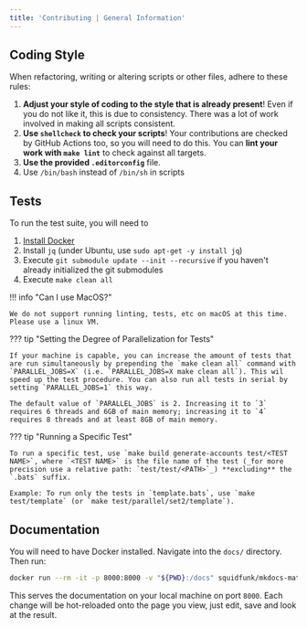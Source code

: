 ```yaml
---
title: 'Contributing | General Information'
---
```


## Coding Style

When refactoring, writing or altering scripts or other files, adhere to these rules:

1. **Adjust your style of coding to the style that is already present**! Even if you do not like it, this is due to consistency. There was a lot of work involved in making all scripts consistent.
2. **Use `shellcheck` to check your scripts**! Your contributions are checked by GitHub Actions too, so you will need to do this. You can **lint your work with `make lint`** to check against all targets.
3. **Use the provided `.editorconfig`** file.
4. Use `/bin/bash` instead of `/bin/sh` in scripts

## Tests

To run the test suite, you will need to

1. [Install Docker]
2. Install `jq` (under Ubuntu, use `sudo apt-get -y install jq`)
3. Execute `git submodule update --init --recursive` if you haven't already initialized the git submodules
4. Execute `make clean all`

!!! info "Can I use MacOS?"

    We do not support running linting, tests, etc on macOS at this time. Please use a linux VM.

??? tip "Setting the Degree of Parallelization for Tests"

    If your machine is capable, you can increase the amount of tests that are run simultaneously by prepending the `make clean all` command with `PARALLEL_JOBS=X` (i.e. `PARALLEL_JOBS=X make clean all`). This wil speed up the test procedure. You can also run all tests in serial by setting `PARALLEL_JOBS=1` this way.

    The default value of `PARALLEL_JOBS` is 2. Increasing it to `3` requires 6 threads and 6GB of main memory; increasing it to `4` requires 8 threads and at least 8GB of main memory.

??? tip "Running a Specific Test"

    To run a specific test, use `make build generate-accounts test/<TEST NAME>`, where `<TEST NAME>` is the file name of the test (_for more precision use a relative path: `test/test/<PATH>`_) **excluding** the `.bats` suffix.

    Example: To run only the tests in `template.bats`, use `make test/template` (or `make test/parallel/set2/template`).

[Install Docker]: https://docs.docker.com/get-docker/

## Documentation

You will need to have Docker installed. Navigate into the `docs/` directory. Then run:

```sh
docker run --rm -it -p 8000:8000 -v "${PWD}:/docs" squidfunk/mkdocs-material
```

This serves the documentation on your local machine on port `8000`. Each change will be hot-reloaded onto the page you view, just edit, save and look at the result.
